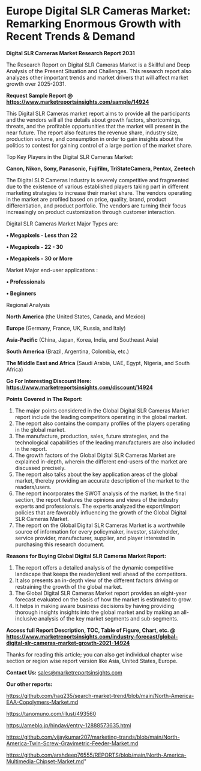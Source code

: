  # Europe Digital SLR Cameras Market: Remarking Enormous Growth with Recent Trends & Demand

<strong>Digital SLR Cameras Market Research Report 2031</strong>

The Research Report on Digital SLR Cameras Market is a Skillful and Deep Analysis of the Present Situation and Challenges. This research report also analyzes other important trends and market drivers that will affect market growth over 2025-2031.

<strong>Request Sample Report @ <a href=https://www.marketreportsinsights.com/sample/14924>https://www.marketreportsinsights.com/sample/14924</a></strong>

This Digital SLR Cameras market report aims to provide all the participants and the vendors will all the details about growth factors, shortcomings, threats, and the profitable opportunities that the market will present in the near future. The report also features the revenue share, industry size, production volume, and consumption in order to gain insights about the politics to contest for gaining control of a large portion of the market share.

Top Key Players in the Digital SLR Cameras Market:

<strong>Canon, Nikon, Sony, Panasonic, Fujifilm, TriStateCamera, Pentax, Zeetech</strong>

The Digital SLR Cameras Industry is severely competitive and fragmented due to the existence of various established players taking part in different marketing strategies to increase their market share. The vendors operating in the market are profiled based on price, quality, brand, product differentiation, and product portfolio. The vendors are turning their focus increasingly on product customization through customer interaction.

Digital SLR Cameras Market Major Types are:

<strong>• Megapixels - Less than 22

• Megapixels - 22 - 30

• Megapixels - 30 or More</strong>

Market Major end-user applications :

<strong>• Professionals

• Beginners</strong>

Regional Analysis

</u><strong><b>North America</b></strong> (the United States, Canada, and Mexico)

<strong><b>Europe </b></strong>(Germany, France, UK, Russia, and Italy)

<strong><b>Asia-Pacific</b></strong> (China, Japan, Korea, India, and Southeast Asia)

<strong><b>South America</b></strong> (Brazil, Argentina, Colombia, etc.)

<strong><b>The Middle East and Africa</b></strong> (Saudi Arabia, UAE, Egypt, Nigeria, and South Africa)

<strong>Go For Interesting Discount Here: <a href=https://www.marketreportsinsights.com/discount/14924>https://www.marketreportsinsights.com/discount/14924</a></strong>

<strong>Points Covered in The Report:</strong>
<ol>
  <li>The major points considered in the Global Digital SLR Cameras Market report include the leading competitors operating in the global market.</li>
  <li>The report also contains the company profiles of the players operating in the global market.</li>
  <li>The manufacture, production, sales, future strategies, and the technological capabilities of the leading manufacturers are also included in the report.</li>
  <li>The growth factors of the Global Digital SLR Cameras Market are explained in-depth, wherein the different end-users of the market are discussed precisely.</li>
  <li>The report also talks about the key application areas of the global market, thereby providing an accurate description of the market to the readers/users.</li>
  <li>The report incorporates the SWOT analysis of the market. In the final section, the report features the opinions and views of the industry experts and professionals. The experts analyzed the export/import policies that are favorably influencing the growth of the Global Digital SLR Cameras Market.</li>
  <li>The report on the Global Digital SLR Cameras Market is a worthwhile source of information for every policymaker, investor, stakeholder, service provider, manufacturer, supplier, and player interested in purchasing this research document.</li>
</ol>
<strong>Reasons for Buying Global Digital SLR Cameras Market Report:</strong>

<ol>
  <li>The report offers a detailed analysis of the dynamic competitive landscape that keeps the reader/client well ahead of the competitors.</li>
  <li>It also presents an in-depth view of the different factors driving or restraining the growth of the global market.</li>
  <li>The Global Digital SLR Cameras Market report provides an eight-year forecast evaluated on the basis of how the market is estimated to grow.</li>
  <li>It helps in making aware business decisions by having providing thorough insights insights into the global market and by making an all-inclusive analysis of the key market segments and sub-segments.</li>
</ol>
<strong>Access full Report Description, TOC, Table of Figure, Chart, etc. @ <a href=https://www.marketreportsinsights.com/industry-forecast/global-digital-slr-cameras-market-growth-2021-14924>https://www.marketreportsinsights.com/industry-forecast/global-digital-slr-cameras-market-growth-2021-14924</a></strong>


Thanks for reading this article; you can also get individual chapter wise section or region wise report version like Asia, United States, Europe.

<strong>Contact Us:</strong>
sales@marketreportsinsights.com

<strong>Our other reports:</strong>

<a href=https://github.com/haq235/search-market-trend/blob/main/North-America-EAA-Copolymers-Market.md>https://github.com/haq235/search-market-trend/blob/main/North-America-EAA-Copolymers-Market.md</a>

<a href=https://tanomuno.com/illust/493560>https://tanomuno.com/illust/493560</a>

<a href=https://ameblo.jp/hindavi/entry-12888573635.html>https://ameblo.jp/hindavi/entry-12888573635.html</a>

<a href=https://github.com/vijaykumar207/marketing-trands/blob/main/North-America-Twin-Screw-Gravimetric-Feeder-Market.md>https://github.com/vijaykumar207/marketing-trands/blob/main/North-America-Twin-Screw-Gravimetric-Feeder-Market.md</a>

<a href=https://github.com/arshdeep76555/REPORTS/blob/main/North-America-Multimedia-Chipset-Market.md>https://github.com/arshdeep76555/REPORTS/blob/main/North-America-Multimedia-Chipset-Market.md</a>"
